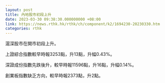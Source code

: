 ```yaml
---
layout: post
title: 內地股市初段上升
date: 2023-03-30 09:38:30.000000000 +08:00
link: https://news.rthk.hk/rthk/ch/component/k2/1694230-20230330.htm
categories: rthk
---
```


滬深股市在開市初段上升。

上證綜合指數較早時報3253點，升13點，升幅0.43%。

深證成份指數先跌後升，較早時報11596點，升16點，升幅0.14%。

創業板指數缺乏方向，較早時報2373點，升2點。
